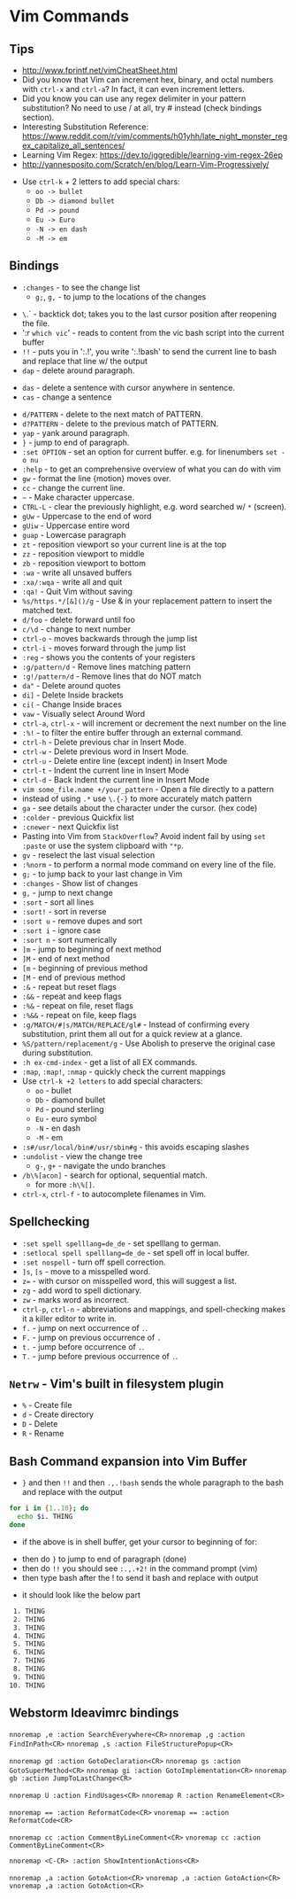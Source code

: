 # Vim Commands

## Tips

* http://www.fprintf.net/vimCheatSheet.html
* Did you know that Vim can increment hex, binary, and octal numbers
  with `ctrl-x` and `ctrl-a`? In fact, it can even increment letters.
* Did you know you can use any regex delimiter in your pattern
  substitution? No need to use / at all, try # instead (check bindings
  section).
* Interesting Substitution Reference:
  https://www.reddit.com/r/vim/comments/h01yhh/late_night_monster_regex_capitalize_all_sentences/
* Learning Vim Regex:
  https://dev.to/iggredible/learning-vim-regex-26ep
* http://yannesposito.com/Scratch/en/blog/Learn-Vim-Progressively/
- Use `ctrl-k` + 2 letters to add special chars:
  - `oo -> bullet`
  - `Db -> diamond bullet`
  - `Pd -> pound`
  - `Eu -> Euro`
  - `-N -> en dash` 
  - `-M -> em` 

## Bindings

- `:changes` - to see the change list
  - `g;`, `g,` - to jump to the locations of the changes
* `\`.` - backtick dot; takes you to the last cursor position after reopening the file.
* ':r `which vic`' - reads to content from the vic bash script into the current buffer
* `!!` - puts you in ':.!', you write ':.!bash' to send the current line to bash and replace that line w/ the output
* `dap` - delete around paragraph.
- `das` - delete a sentence with cursor anywhere in sentence.
- `cas` - change a sentence
* `d/PATTERN` - delete to the next match of PATTERN.
* `d?PATTERN` - delete to the previous match of PATTERN.
* `yap` - yank around paragraph.
* `}` - jump to end of paragraph.
* `:set OPTION` - set an option for current buffer. e.g. for linenumbers `set -o nu`
* `:help` - to get an comprehensive overview of what you can do with vim
* `gw` - format the line {motion} moves over.
* `cc` - change the current line.
* `~` - Make character uppercase.
* `CTRL-L` - clear the previously highlight, e.g. word searched w/ `*` (screen).
* `gUw` - Uppercase to the end of word
* `gUiw` - Uppercase entire word
* `guap` - Lowercase paragraph
* `zt` - reposition viewport so your current line is at the top
* `zz` - reposition viewport to middle
* `zb` - reposition viewport to bottom
* `:wa` - write all unsaved buffers
* `:xa/:wqa` - write all and quit
* `:qa!` - Quit Vim without saving
* `%s/https.*/[&]()/g` - Use & in your replacement pattern to insert the
  matched text.
* `d/foo` - delete forward until foo
* `c/\d` - change to next number
* `ctrl-o` - moves backwards through the jump list
* `ctrl-i` - moves forward through the jump list
* `:reg` - shows you the contents of your registers
* `:g/pattern/d` - Remove lines matching pattern
* `:g!/pattern/d` - Remove lines that do NOT match
* `da"` - Delete around quotes
* `di]` - Delete Inside brackets
* `ci(` - Change Inside braces
* `vaw` - Visually select Around Word
* `ctrl-a`, `ctrl-x` - will increment or decrement the next number on
  the line
* `:%!` - to filter the entire buffer through an external command.
* `ctrl-h` - Delete previous char in Insert Mode.
* `ctrl-w` - Delete previous word in Insert Mode. 
* `ctrl-u` - Delete entire line (except indent) in Insert Mode
* `ctrl-t` - Indent the current line in Insert Mode
* `ctrl-d` - Back Indent the current line in Insert Mode
* `vim some_file.name +/your_pattern` - Open a file directly to a
  pattern
* instead of using `.*` use `\.{-}` to more accurately match pattern 
* `ga` - see details about the character under the cursor. (hex code)
* `:colder` - previous Quickfix list
* `:cnewer` - next Quickfix list
* Pasting into Vim from `StackOverflow`? Avoid indent fail by using `set
  :paste` or use the system clipboard with `"*p`.
* `gv` - reselect the last visual selection
* `:%norm` - to perform a normal mode command on every line of the file.
* `g;` - to jump back to your last change in Vim
* `:changes` - Show list of changes
* `g,` - jump to next change
* `:sort` - sort all lines
* `:sort!` - sort in reverse
* `:sort u` - remove dupes and sort
* `:sort i` - ignore case
* `:sort n` - sort numerically
* `]m` - jump to beginning of next method
* `]M` - end of next method
* `[m` - beginning of previous method
* `[M` - end of previous method
* `:&` - repeat but reset flags
* `:&&` - repeat and keep flags
* `:%&` - repeat on file, reset flags
* `:%&&` - repeat on file, keep flags
* `:g/MATCH/#|s/MATCH/REPLACE/gl#` - Instead of confirming every
  substitution, print them all out for a quick review at a glance.
* `%S/pattern/replacement/g` - Use Abolish to preserve the original case
  during substitution. 
* `:h ex-cmd-index` - get a list of all EX commands.
* `:map`, `:map!`, `:nmap` - quickly check the current mappings
* Use `ctrl-k +2 letters` to add special characters:
  - `oo` - bullet
  - `Db` - diamond bullet
  - `Pd` - pound sterling
  - `Eu` - euro symbol
  - `-N` - en dash
  - `-M` - em
* `:s#/usr/local/bin#/usr/sbin#g` - this avoids escaping slashes
* `:undolist` - view the change tree
  - `g-`, `g+` - navigate the undo branches
* `/b\%[acon]` - search for optional, sequential match.
  - for more `:h\%[]`.
* `ctrl-x`, `ctrl-f` - to autocomplete filenames in Vim.

## Spellchecking

* `:set spell spelllang=de_de` - set spelllang to german.
* `:setlocal spell spelllang=de_de` - set spell off in local buffer.
* `:set nospell` - turn off spell correction.
* `]s`, `[s` - move to a misspelled word.
* `z=` - with cursor on misspelled word, this will suggest a list.
* `zg` - add word to spell dictionary.
* `zw` - marks word as incorrect.
* `ctrl-p`, `ctrl-n` - abbreviations and mappings, and spell-checking
  makes it a killer editor to write in.
* `f.` - jump on next occurrence of `.`.
* `F.` - jump on previous occurrence of `.`
* `t.` - jump before occurrence of `.`.
* `T.` - jump before previous occurrence of `.`.


## `Netrw` - Vim's built in filesystem plugin

* `%` - Create file
* `d` - Create directory
* `D` - Delete
* `R` - Rename

## Bash Command expansion into Vim Buffer


* `}` and then `!!` and then `.,.!bash` sends the whole paragraph to the bash and replace with the output

```sh
for i in {1..10}; do
  echo $i. THING
done
```
* if the above is in shell buffer, get your cursor to beginning of for:
 - then do `}` to jump to end of paragraph (done)
 - then do `!!` you should see `:.,.+2!` in the command prompt (vim)
 - then type bash after the ! to send it bash and replace with output

* it should look like the below part

```txt
 1. THING
 2. THING
 3. THING
 4. THING
 5. THING
 6. THING
 7. THING
 8. THING
 9. THING
10. THING
```

## Webstorm Ideavimrc bindings

`nnoremap ,e :action SearchEverywhere<CR>`
`nnoremap ,g :action FindInPath<CR>`
`nnoremap ,s :action FileStructurePopup<CR>`

`nnoremap gd :action GotoDeclaration<CR>`
`nnoremap gs :action GotoSuperMethod<CR>`
`nnoremap gi :action GotoImplementation<CR>`
`nnoremap gb :action JumpToLastChange<CR>`

`nnoremap U :action FindUsages<CR>`
`nnoremap R :action RenameElement<CR>`

`nnoremap == :action ReformatCode<CR>`
`vnoremap == :action ReformatCode<CR>`

`nnoremap cc :action CommentByLineComment<CR>`
`vnoremap cc :action CommentByLineComment<CR>`

`nnoremap <C-CR> :action ShowIntentionActions<CR>`

`nnoremap ,a :action GotoAction<CR>`
`vnoremap ,a :action GotoAction<CR>`
`vnoremap ,a :action GotoAction<CR>`
